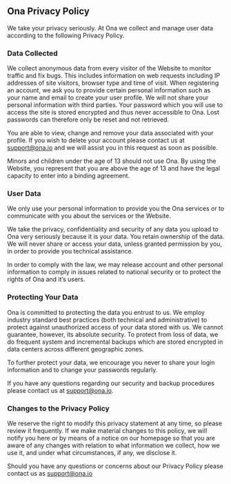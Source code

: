 ## Ona Privacy Policy

We take your privacy seriously. At Ona we collect and manage user data according to the following Privacy Policy.  

### Data Collected

We collect anonymous data from every visitor of the Website to monitor traffic and fix bugs.   This includes information on web requests including IP addresses of site visitors, browser type and time of visit.   When registering an account, we ask you to provide certain personal information such as your name and email to create your user profile.  We will not share your personal information with third parties.  Your password which you will use to access the site is stored encrypted and thus never accessible to Ona.  Lost passwords can therefore only be reset and not retrieved. 

You are able to view, change and remove your data associated with your profile.  If you wish to delete your account please contact us at support@ona.io and we will assist you in this request as soon as possible.

Minors and children under the age of 13 should not use Ona.  By using the Website, you represent that you are above the age of 13 and have the legal capacity to enter into a binding agreement.

### User Data

We only use your personal information to provide you the Ona services or to communicate with you about the services or the Website.

We take the privacy, confidentiality and security of any data you upload to Ona very seriously because it is your data.  You retain ownership of the data.   We will never share or access your data, unless granted permission by you, in order to provide you technical assistance.

In order to comply with the law, we may release account and other personal information to comply in issues related to national security or to protect the rights of Ona and it’s users.

### Protecting Your Data

Ona is committed to protecting the data you entrust to us.  We employ industry standard best practices (both technical and administrative) to protect against unauthorized access of your data stored with us.  We cannot guarantee, however, its absolute security. To protect from loss of data, we do frequent system and incremental backups which are stored encrypted in data centers across different geographic zones.  

To further protect your data,  we encourage you never to share your login information and to change your passwords regularly.  

If you have any questions regarding our security and backup procedures please contact us at support@ona.io.

### Changes to the Privacy Policy

We reserve the right to modify this privacy statement at any time, so please review it frequently.  If we make material changes to this policy, we will notify you here or by means of a notice on our homepage so that you are aware of any changes with relation to what information we collect, how we use it, and under what circumstances, if any, we disclose it.

Should you have any questions or concerns about our Privacy Policy please contact us as support@ona.io
